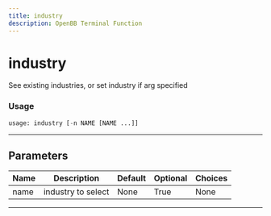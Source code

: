 ```yaml
---
title: industry
description: OpenBB Terminal Function
---
```


# industry

See existing industries, or set industry if arg specified

### Usage 
```python
usage: industry [-n NAME [NAME ...]]
```
---
## Parameters

| Name | Description | Default | Optional | Choices |
| ---- | ----------- | ------- | -------- | ------- |
| name | industry to select | None | True | None |
---
